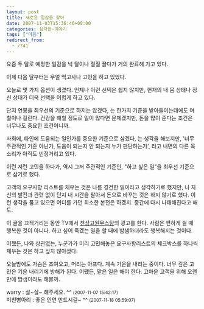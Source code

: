 ```yaml
---
layout: post
title: 새로운 일감을 찾아
date: 2007-11-03T15:36:46+00:00
categories: 심각한-이야기
tags: ["마음"]
redirect_from:
  - /741
---
```


요즘 두 달로 예정한 일감을 넉 달이나 질질 끌다가 거의 완료해 가고 있다.

이제 다음 달부터는 무얼 먹고사나 고민을 하고 있었다.

오늘로 몇 가지 옵션이 생겼다. 언제나 이런 선택은 쉽지 않지만, 현재의 내 몸 상태나 정신 상태가 더욱 선택을 어렵게 하고 있다.

단지 연봉을 최우선의 기준으로 하지는 않겠다, 는 한가지 기준을 받아들이는데에도 며칠이나 걸린다. 건강을 해칠 정도로 일이 많다면 문제겠지만, 돈을 많이 준다는 조건은 너무나도 중요한 조건이니까.  

사회에, 타인에 도움되는 일인가를 중요한 기준으로 삼겠다, 는 생각을 해보지만, '너무 주관적인 기준 아닌가, 도움이 되는지 안 되는지 누가 판단하는가', 라고 내면의 다른 목소리가 아직도 빈정거리고 있다.

이런 저런 고민을 하다가, 역시 그저 주관적인 기준인, "하고 싶은 일"을 최우선 기준으로 삼기로 했다.

고객의 요구사항 리스트를 채우는 것은 나름 경건한 일이라고 생각하기로 했지만, 나 자신의 발전과 관련 없이 단지 내 시간을 팔아서 돈으로 바꾸는 것은 하지 않기로 했다. 이런 생각을 품고 있으면 어디를 가던 최소한 본전은 하겠지. 중간에 다시 나태해진다고 해도.

이 글을 끄적거리는 동안 TV에서 <a href="http://blog.naver.com/report25/150023500920" target="_blank">천상고원무스탕</a>의 광고를 한다. 사람은 편하게 쉴 때 행복한 것이 아니다. 하고 싶어 죽겠는 일을 할 때에 밤샘하더라도 행복해지는 것이다.

어쨌든, 나와 상관없는, 누군가가 미리 고민해놓은 요구사항리스트의 체크박스를 하나씩 채우는 것은 하고 싶지 않아졌다.

오늘밤에도 가슴은 조여오고, 머리는 아프다. 계속 기운을 내리는 중이다. 너무 깊은 고민은 기운 내리기에 방해가 된다. 어쨌든, 맡은 일은 해야 한다. 고마운 고객을 위해 오랜만에 밤샘이라도 해볼까.
<div id=comments>
<div class=comment>
<!--- cmt:1119 --->
<!--- mail: --->
<!--- parent:0 --->
warry : 
살~살~ 해주세요. ^^
 <small>(2007-11-07 15:42:17)</small>
</div>
<div class=comment>
<!--- cmt:1120 --->
<!--- mail: --->
<!--- parent:0 --->
미친병아리 : 
좋은 인연 만드시길~ ^^
 <small>(2007-11-18 05:59:07)</small>
</div>
</div>
